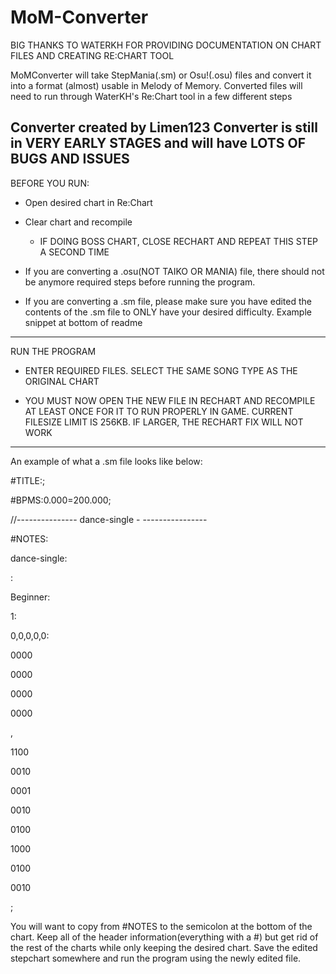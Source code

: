# MoM-Converter

BIG THANKS TO WATERKH FOR PROVIDING DOCUMENTATION ON CHART FILES AND CREATING RE:CHART TOOL


MoMConverter will take StepMania(.sm) or Osu!(.osu) files and convert it into a format (almost)
usable in Melody of Memory. Converted files will need to run through WaterKH's Re:Chart tool
in a few different steps


Converter created by Limen123
Converter is still in VERY EARLY STAGES and will have LOTS OF BUGS AND ISSUES
----------------------------------------------------------------------------------------------

BEFORE YOU RUN:
 - Open desired chart in Re:Chart
 - Clear chart and recompile
	- IF DOING BOSS CHART, CLOSE RECHART AND REPEAT THIS STEP A SECOND TIME

 - If you are converting a .osu(NOT TAIKO OR MANIA) file, there should not be anymore required steps
   before running the program.

 - If you are converting a .sm file, please make sure you have edited the contents of the .sm file
   to ONLY have your desired difficulty. Example snippet at bottom of readme

----------------------------------------------------------------------------------------------

RUN THE PROGRAM
 - ENTER REQUIRED FILES. SELECT THE SAME SONG TYPE AS THE ORIGINAL CHART

 - YOU MUST NOW OPEN THE NEW FILE IN RECHART AND RECOMPILE AT LEAST ONCE FOR IT TO
   RUN PROPERLY IN GAME. CURRENT FILESIZE LIMIT IS 256KB. IF LARGER, THE RECHART FIX WILL NOT WORK

----------------------------------------------------------------------------------------------
An example of what a .sm file looks like below:


#TITLE:;

#BPMS:0.000=200.000;

//--------------- dance-single -  ----------------

#NOTES:

dance-single:

:

Beginner:

1:

0,0,0,0,0:

0000

0000

0000

0000

,

1100

0010

0001

0010

0100

1000

0100

0010

;




You will want to copy from #NOTES to the semicolon at the bottom of the chart. Keep all of
the header information(everything with a #) but get rid of the rest of the charts while
only keeping the desired chart. Save the edited stepchart somewhere and run the program
using the newly	edited file.
